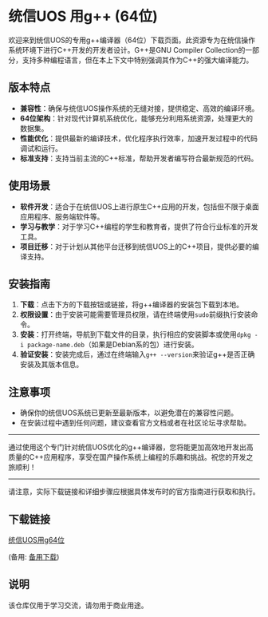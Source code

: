 # 统信UOS 用g++ (64位)

欢迎来到统信UOS的专用g++编译器（64位）下载页面。此资源专为在统信操作系统环境下进行C++开发的开发者设计。G++是GNU Compiler Collection的一部分，支持多种编程语言，但在本上下文中特别强调其作为C++的强大编译能力。

## 版本特点

- **兼容性**：确保与统信UOS操作系统的无缝对接，提供稳定、高效的编译环境。
- **64位架构**：针对现代计算机系统优化，能够充分利用系统资源，处理更大的数据集。
- **性能优化**：提供最新的编译技术，优化程序执行效率，加速开发过程中的代码调试和运行。
- **标准支持**：支持当前主流的C++标准，帮助开发者编写符合最新规范的代码。

## 使用场景

- **软件开发**：适合于在统信UOS上进行原生C++应用的开发，包括但不限于桌面应用程序、服务端软件等。
- **学习与教学**：对于学习C++编程的学生和教育者，提供了符合行业标准的开发工具。
- **项目迁移**：对于计划从其他平台迁移到统信UOS上的C++项目，提供必要的编译支持。

## 安装指南

1. **下载**：点击下方的下载按钮或链接，将g++编译器的安装包下载到本地。
2. **权限设置**：由于安装可能需要管理员权限，请在终端使用`sudo`前缀执行安装命令。
3. **安装**：打开终端，导航到下载文件的目录，执行相应的安装脚本或使用`dpkg -i package-name.deb`（如果是Debian系的包）进行安装。
4. **验证安装**：安装完成后，通过在终端输入`g++ --version`来验证g++是否正确安装及其版本信息。

## 注意事项

- 确保你的统信UOS系统已更新至最新版本，以避免潜在的兼容性问题。
- 在安装过程中遇到任何问题，建议查看官方文档或者在社区论坛寻求帮助。

---

通过使用这个专门针对统信UOS优化的g++编译器，您将能更加高效地开发出高质量的C++应用程序，享受在国产操作系统上编程的乐趣和挑战。祝您的开发之旅顺利！

---

请注意，实际下载链接和详细步骤应根据具体发布时的官方指南进行获取和执行。

## 下载链接
[统信UOS用g64位](https://pan.quark.cn/s/a7ac7c118a71) 

(备用: [备用下载](https://pan.baidu.com/s/1xkPpypqbtJ3L9Ah9nzu6jg?pwd=1234))

## 说明

该仓库仅用于学习交流，请勿用于商业用途。
